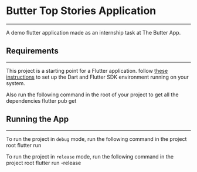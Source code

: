 # Butter Top Stories Application
___
A demo flutter application made as an internship task at The Butter App. 

## Requirements
___

This project is a starting point for a Flutter application.
follow [these instructions]() to set up the Dart and Flutter SDK environment running on your system.

Also run the following command in the root of your project to get all the dependencies
    flutter pub get

## Running the App
___
To run the project in `debug` mode, run the following command in the project root
    flutter run

To run the project in `release` mode, run the following command in the project root
    flutter run -release